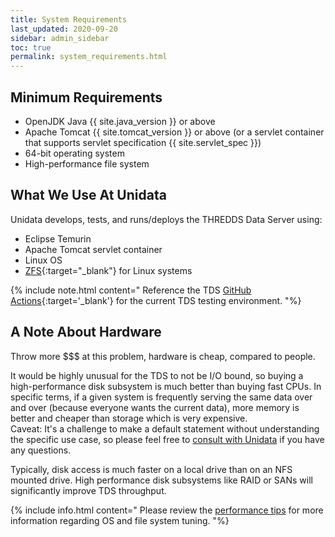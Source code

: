 ```yaml
---
title: System Requirements
last_updated: 2020-09-20
sidebar: admin_sidebar
toc: true
permalink: system_requirements.html
---
```


## Minimum Requirements

* OpenJDK Java {{ site.java_version }} or above
* Apache Tomcat {{ site.tomcat_version }} or above (or a servlet container that supports servlet specification {{ site.servlet_spec }})
* 64-bit operating system
* High-performance file system


## What We Use At Unidata

Unidata develops, tests, and runs/deploys the THREDDS Data Server using:
 
* Eclipse Temurin 
* Apache Tomcat servlet container
* Linux OS
* [ZFS](https://zfsonlinux.org/){:target="_blank"} for Linux systems

{% include note.html content="
Reference the TDS [GitHub Actions](https://github.com/Unidata/tds/blob/master/.github/workflows/tds.yml#L21-L32){:target='_blank'} for the current TDS testing environment.
"%}

## A Note About Hardware

Throw more $$$ at this problem, hardware is cheap, compared to people.

It would be highly unusual for the TDS to not be I/O bound, so buying a high-performance disk subsystem is much better than buying fast CPUs. 
In specific terms, if a given system is frequently serving the same data over and over (because everyone wants the current data), more memory is better and cheaper than storage which is very expensive.  
Caveat: It's a challenge to make a default statement without understanding the specific use case, so please feel free to [consult with Unidata](mailto:{{site.feedback_email}}) if you have any questions.

Typically, disk access is much faster on a local drive than on an NFS mounted drive. 
High performance disk subsystems like RAID or SANs will significantly improve TDS throughput.

{% include info.html content="
Please review the [performance tips](performance_tips.html) for more information regarding OS and file system tuning.
"%}
